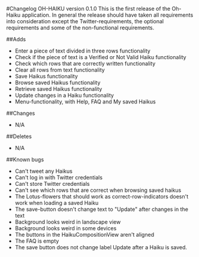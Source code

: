 #Changelog OH-HAIKU version 0.1.0
This is the first release of the Oh-Haiku application. In general the release should have taken all requirements into consideration except the Twitter-requirements, the optional requirements and some of the non-functional requirements.
 
##Adds

 - Enter a piece of text divided in three rows functionality
 - Check if the piece of text is a Verified or Not Valid Haiku functionality
 - Check which rows that are correctly written functionality
 - Clear all rows from text functionality
 - Save Haikus functionality
 - Browse saved Haikus functionality
 - Retrieve saved Haikus functionality
 - Update changes in a Haiku functionality
 - Menu-functionality, with Help, FAQ and My saved Haikus

##Changes

- N/A

##Deletes

- N/A

##Known bugs
 - Can't tweet any Haikus
 - Can't log in with Twitter credentials
 - Can't store Twitter credentials
 - Can't see which rows that are correct when browsing saved haikus
 - The Lotus-flowers that should work as correct-row-indicators doesn't work when loading a saved Haiku
 - The save-button doesn't change text to "Update" after changes in the text
 - Background looks weird in landscape view
 - Background looks weird in some devices
 - The buttons in the HaikuCompositionView aren't aligned
 - The FAQ is empty
 - The save button does not change label Update after a Haiku is saved.
